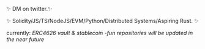 ✨ DM on twitter.✨ 

✨ Solidity/JS/TS/NodeJS/EVM/Python/Distributed Systems/Aspiring Rust. ✨ 
          
currently: *ERC4626 vault & stablecoin -fun repositories will be updated in the near future*

<!--
**shortdoom/shortdoom** is a ✨ _special_ ✨ repository because its `README.md` (this file) appears on your GitHub profile.

Here are some ideas to get you started:

- 🔭 I’m currently working on ...
- 🌱 I’m currently learning ...
- 👯 I’m looking to collaborate on ...
- 🤔 I’m looking for help with ...
- 💬 Ask me about ...
- 📫 How to reach me: ...
- 😄 Pronouns: ...
- ⚡ Fun fact: ...
-->
